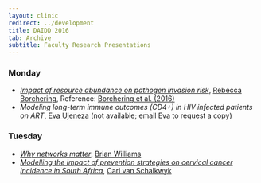 ```yaml
---
layout: clinic
redirect: ../development
title: DAIDD 2016
tab: Archive
subtitle: Faculty Research Presentations
---
```


### Monday

-  [_Impact of resource abundance on pathogen invasion risk_](https://www.dropbox.com/s/hzvvzzkc86ak5pu/Borchering_Faculty%20Talk_DAIDD_2016.pdf?dl=1),
  [Rebecca Borchering]({{site.absoluteurl}}/people/borchering/), Reference:  [Borchering et al. (2016)](http://www.biorxiv.org/content/early/2016/12/06/091850)  
- _Modeling long-term immune outcomes (CD4+) in HIV infected patients on ART_, [Eva Ujeneza]({{site.absoluteurl}}/people/ujeneza/) (not available; email Eva to request a copy)

### Tuesday
- [_Why networks matter_](../Materials/Williams-NetworksAndAllThat.pdf), [Brian Williams]({{site.absoluteurl}}/people/williams/)
- [_Modelling the impact of prevention strategies on cervical cancer incidence in South Africa_](https://www.dropbox.com/s/0nb5z7s6js4la73/Cari-HPV.pdf?dl=0), [Cari van Schalkwyk]({{site.subdomainurl}}/team/vanschalkwyk/)
